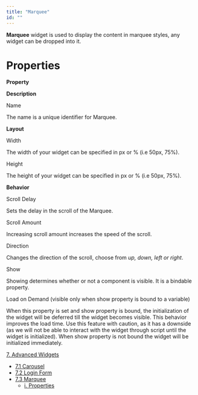 ```yaml
---
title: "Marquee"
id: ""
---
```


**Marquee** widget is used to display the content in marquee styles, any widget can be dropped into it.

# Properties

**Property**

**Description**

Name

The name is a unique identifier for Marquee.

**Layout**

Width

The width of your widget can be specified in px or % (i.e 50px, 75%).

Height

The height of your widget can be specified in px or % (i.e 50px, 75%).

**Behavior**

Scroll Delay

Sets the delay in the scroll of the Marquee.

Scroll Amount

Increasing scroll amount increases the speed of the scroll.

Direction

Changes the direction of the scroll, choose from _up, down, left or right_.

Show

Showing determines whether or not a component is visible. It is a bindable property.

Load on Demand (visible only when show property is bound to a variable)

When this property is set and show property is bound, the initialization of the widget will be deferred till the widget becomes visible. This behavior improves the load time. Use this feature with caution, as it has a downside (as we will not be able to interact with the widget through script until the widget is initialized). When show property is not bound the widget will be initialized immediately.

[7\. Advanced Widgets](/learn/app-development/widgets/widget-library/#advanced)

- [7.1 Carousel](/learn/app-development/widgets/advanced/carousel/)
- [7.2 Login Form](/learn/app-development/widgets/advanced/login-form/)
- [7.3 Marquee](/learn/app-development/widgets/advanced/marquee/)
    - [i. Properties](#properties)
